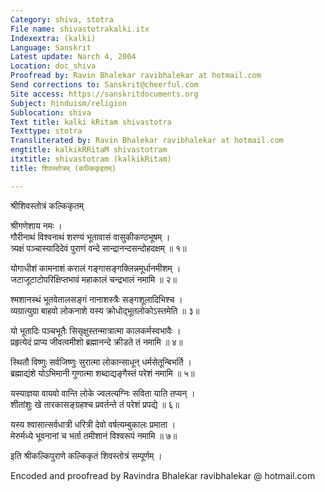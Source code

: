 ```yaml
---
Category: shiva, stotra
File name: shivastotrakalki.itx
Indexextra: (kalki)
Language: Sanskrit
Latest update: Narch 4, 2004
Location: doc_shiva
Proofread by: Ravin Bhalekar ravibhalekar at hotmail.com
Send corrections to: Sanskrit@cheerful.com
Site access: https://sanskritdocuments.org
Subject: hinduism/religion
Sublocation: shiva
Text title: kalki kRitam shivastotra
Texttype: stotra
Transliterated by: Ravin Bhalekar ravibhalekar at hotmail.com
engtitle: kalkikRRitaM shivastotram
itxtitle: shivastotram (kalkikRitam)
title: शिवस्तोत्रम् (कल्किकृइतम्)

---
```

  
 श्रीशिवस्तोत्रं कल्किकृतम्   
  
श्रीगणेशाय नमः ।  
गौरीनाथं विश्वनाथं शरण्यं भूतावासं वासुकीकण्ठभूषम् ।  
त्र्यक्षं पञ्चास्यादिदेवं पुराणं वन्दे सान्द्रानन्दसन्दोहदक्षम् ॥ १॥  
  
योगाधीशं कामनाशं करालं गङ्गासङ्गक्लिन्नमूर्धानमीशम् ।  
जटाजूटाटोपरिक्षिप्तभावं महाकालं चन्द्रभालं नमामि ॥ २॥  
  
श्मशानस्थं भूतवेतालसङ्गं नानाशस्त्रैः सङ्गशूलादिभिश्च ।  
व्यग्रात्युग्रा बाहवो लोकनाशे यस्य क्रोधोद्भूतलोकोऽस्तमेति ॥ ३॥  
  
यो भूतादिः पञ्चभूतैः सिसृक्षुस्तन्मात्रात्मा कालकर्मस्वभावैः ।  
प्रहृत्येदं प्राप्य जीवत्वमीशो ब्रह्मानन्दे क्रीडते तं नमामि ॥ ४॥  
  
स्थितौ विष्णुः सर्वजिष्णुः सुरात्मा लोकान्साधून् धर्मसेतून्बिभर्ति ।  
ब्रह्माद्यंशे योऽभिमानी गुणात्मा शब्दाद्यङ्गैस्तं परेशं नमामि ॥ ५॥  
  
यस्याज्ञया वायवो वान्ति लोके ज्वलत्यग्निः सविता याति तप्यन् ।  
शीतांशुः खे तारकासङ्ग्रहश्च प्रवर्तन्ते तं परेशं प्रपद्ये ॥ ६॥  
  
यस्य श्वासात्सर्वधात्री धरित्री देवो वर्षत्यम्बुकालः प्रमाता ।  
मेरुर्मध्ये भूवनानां च भर्ता तमीशानं विश्वरूपं नमामि ॥ ७॥  
  
इति श्रीकल्किपुराणे कल्किकृतं शिवस्तोत्रं सम्पूर्णम् ।  
  
Encoded and proofread by Ravindra Bhalekar ravibhalekar @ hotmail.com  
  
